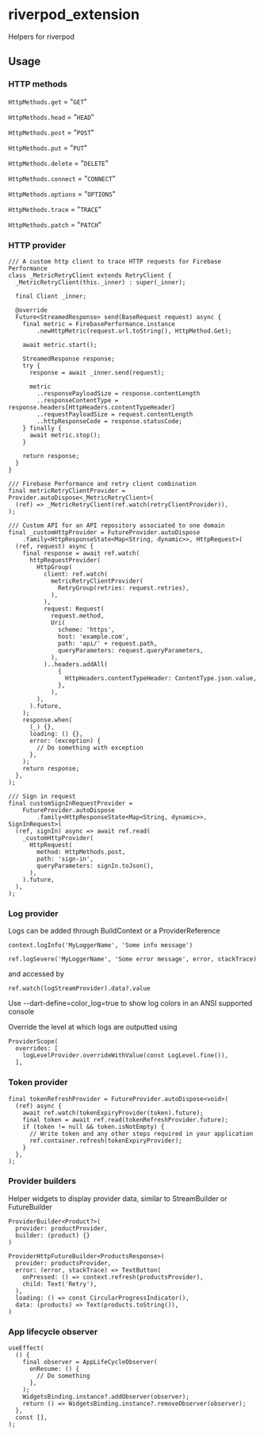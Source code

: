 # riverpod_extension

Helpers for riverpod

## Usage

### HTTP methods

`HttpMethods.get` = "`GET`"

`HttpMethods.head` = "`HEAD`"

`HttpMethods.post` = "`POST`"

`HttpMethods.put` = "`PUT`"

`HttpMethods.delete` = "`DELETE`"

`HttpMethods.connect` = "`CONNECT`"

`HttpMethods.options` = "`OPTIONS`"

`HttpMethods.trace` = "`TRACE`"

`HttpMethods.patch` = "`PATCH`"

### HTTP provider

```
/// A custom http client to trace HTTP requests for Firebase Performance
class _MetricRetryClient extends RetryClient {
  _MetricRetryClient(this._inner) : super(_inner);

  final Client _inner;

  @override
  Future<StreamedResponse> send(BaseRequest request) async {
    final metric = FirebasePerformance.instance
        .newHttpMetric(request.url.toString(), HttpMethod.Get);

    await metric.start();

    StreamedResponse response;
    try {
      response = await _inner.send(request);

      metric
        ..responsePayloadSize = response.contentLength
        ..responseContentType = response.headers[HttpHeaders.contentTypeHeader]
        ..requestPayloadSize = request.contentLength
        ..httpResponseCode = response.statusCode;
    } finally {
      await metric.stop();
    }

    return response;
  }
}

/// Firebase Performance and retry client combination
final metricRetryClientProvider = Provider.autoDispose<_MetricRetryClient>(
  (ref) => _MetricRetryClient(ref.watch(retryClientProvider)),
);

/// Custom API for an API repository associated to one domain
final _customHttpProvider = FutureProvider.autoDispose
    .family<HttpResponseState<Map<String, dynamic>>, HttpRequest>(
  (ref, request) async {
    final response = await ref.watch(
      httpRequestProvider(
        HttpGroup(
          client: ref.watch(
            metricRetryClientProvider(
              RetryGroup(retries: request.retries),
            ),
          ),
          request: Request(
            request.method,
            Uri(
              scheme: 'https',
              host: 'example.com',
              path: 'api/' + request.path,
              queryParameters: request.queryParameters,
            ),
          )..headers.addAll(
              {
                HttpHeaders.contentTypeHeader: ContentType.json.value,
              },
            ),
        ),
      ).future,
    );
    response.when(
      (_) {},
      loading: () {},
      error: (exception) {
        // Do something with exception
      },
    );
    return response;
  },
);

/// Sign in request
final customSignInRequestProvider =
    FutureProvider.autoDispose
        .family<HttpResponseState<Map<String, dynamic>>, SignInRequest>(
  (ref, signIn) async => await ref.read(
    _customHttpProvider(
      HttpRequest(
        method: HttpMethods.post,
        path: 'sign-in',
        queryParameters: signIn.toJson(),
      ),
    ).future,
  ),
);
```


### Log provider

Logs can be added through BuildContext or a ProviderReference

`context.logInfo('MyLoggerName', 'Some info message')`

`ref.logSevere('MyLoggerName', 'Some error message', error, stackTrace)`

and accessed by 

`ref.watch(logStreamProvider).data?.value`

Use --dart-define=color_log=true to show log colors in an ANSI supported console

Override the level at which logs are outputted using 

```
ProviderScope(
  overrides: [
    logLevelProvider.overrideWithValue(const LogLevel.fine()),
  ],
```

### Token provider

```
final tokenRefreshProvider = FutureProvider.autoDispose<void>(
  (ref) async {
    await ref.watch(tokenExpiryProvider(token).future);
    final token = await ref.read(tokenRefreshProvider.future);
    if (token != null && token.isNotEmpty) {
      // Write token and any other steps required in your application
      ref.container.refresh(tokenExpiryProvider);
    }
  },
);
```

### Provider builders

Helper widgets to display provider data, similar to StreamBuilder or FutureBuilder

```
ProviderBuilder<Product?>(
  provider: productProvider,
  builder: (product) {}
)
```

```
ProviderHttpFutureBuilder<ProductsResponse>(
  provider: productsProvider,
  error: (error, stackTrace) => TextButton(
    onPressed: () => context.refresh(productsProvider),
    child: Text('Retry'),
  ),
  loading: () => const CircularProgressIndicator(),
  data: (products) => Text(products.toString()),
)
```

### App lifecycle observer

```
useEffect(
  () {
    final observer = AppLifeCycleObserver(
      onResume: () {
        // Do something
      },
    );
    WidgetsBinding.instance?.addObserver(observer);
    return () => WidgetsBinding.instance?.removeObserver(observer);
  },
  const [],
);
```